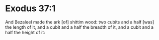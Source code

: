 # Exodus 37:1

And Bezaleel made the ark [of] shittim wood: two cubits and a half [was] the length of it, and a cubit and a half the breadth of it, and a cubit and a half the height of it:
